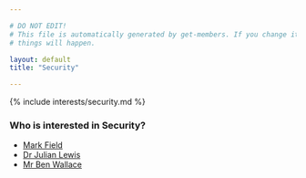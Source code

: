 ```yaml
---

# DO NOT EDIT!
# This file is automatically generated by get-members. If you change it, bad
# things will happen.

layout: default
title: "Security"

---
```


{% include interests/security.md %}

### Who is interested in Security?


* [Mark Field](../members/mark-field.html)
* [Dr Julian Lewis](../members/dr-julian-lewis.html)
* [Mr Ben Wallace](../members/mr-ben-wallace.html)
